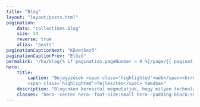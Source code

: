 ```yaml
---
title: "Blog"
layout: "layout/posts.html"
pagination:
    data: "collections.blog"
    size: 24
    reverse: true
    alias: "posts"
paginationCaptionNext: "Következő"
paginationCaptionPrev: "Előző"
permalink: "/hu/blog{% if pagination.pageNumber > 0 %}/page/{{ pagination.pageNumber }}{% endif %}/index.html"
hero:
    title:
        caption: "Bejegyzések <span class='highlighted'>web</span><br>és
        <span class='highlighted'>fejlesztés</span> témában"
    description: "Blogunkon keresztül megmutatjuk, hogy milyen technológiákkal dolgozunk és hogyan látjuk a webet."
    classes: "hero--center hero--font-size:small hero--padding-block:small"
---
```


